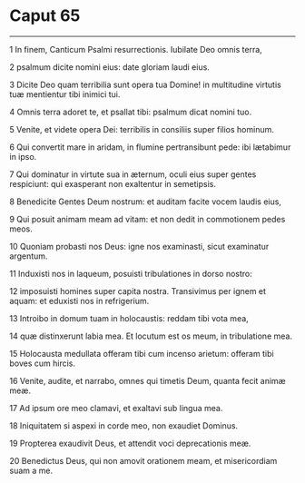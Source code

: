 # Caput 65

***

1 In finem, Canticum Psalmi resurrectionis. Iubilate Deo omnis terra,

2 psalmum dicite nomini eius: date gloriam laudi eius.

3 Dicite Deo quam terribilia sunt opera tua Domine! in multitudine virtutis tuæ mentientur tibi inimici tui.

4 Omnis terra adoret te, et psallat tibi: psalmum dicat nomini tuo.

5 Venite, et videte opera Dei: terribilis in consiliis super filios hominum.

6 Qui convertit mare in aridam, in flumine pertransibunt pede: ibi lætabimur in ipso.

7 Qui dominatur in virtute sua in æternum, oculi eius super gentes respiciunt: qui exasperant non exaltentur in semetipsis.

8 Benedicite Gentes Deum nostrum: et auditam facite vocem laudis eius,

9 Qui posuit animam meam ad vitam: et non dedit in commotionem pedes meos.

10 Quoniam probasti nos Deus: igne nos examinasti, sicut examinatur argentum.

11 Induxisti nos in laqueum, posuisti tribulationes in dorso nostro:

12 imposuisti homines super capita nostra. Transivimus per ignem et aquam: et eduxisti nos in refrigerium.

13 Introibo in domum tuam in holocaustis: reddam tibi vota mea,

14 quæ distinxerunt labia mea. Et locutum est os meum, in tribulatione mea.

15 Holocausta medullata offeram tibi cum incenso arietum: offeram tibi boves cum hircis.

16 Venite, audite, et narrabo, omnes qui timetis Deum, quanta fecit animæ meæ.

17 Ad ipsum ore meo clamavi, et exaltavi sub lingua mea.

18 Iniquitatem si aspexi in corde meo, non exaudiet Dominus.

19 Propterea exaudivit Deus, et attendit voci deprecationis meæ.

20 Benedictus Deus, qui non amovit orationem meam, et misericordiam suam a me.

